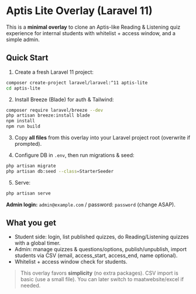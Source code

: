 # Aptis Lite Overlay (Laravel 11)

This is a **minimal overlay** to clone an Aptis-like Reading & Listening quiz
experience for internal students with whitelist + access window, and a simple admin.

## Quick Start

1) Create a fresh Laravel 11 project:
```bash
composer create-project laravel/laravel:^11 aptis-lite
cd aptis-lite
```

2) Install Breeze (Blade) for auth & Tailwind:
```bash
composer require laravel/breeze --dev
php artisan breeze:install blade
npm install
npm run build
```

3) Copy **all files** from this overlay into your Laravel project root (overwrite if prompted).

4) Configure DB in `.env`, then run migrations & seed:
```bash
php artisan migrate
php artisan db:seed --class=StarterSeeder
```

5) Serve:
```bash
php artisan serve
```

**Admin login:** `admin@example.com` / password: `password` (change ASAP).

## What you get

- Student side: login, list published quizzes, do Reading/Listening quizzes with a global timer.
- Admin: manage quizzes & questions/options, publish/unpublish, import students via CSV (email, access_start, access_end, name optional).
- Whitelist + access window check for students.

> This overlay favors **simplicity** (no extra packages).
> CSV import is basic (use a small file). You can later switch to maatwebsite/excel if needed.
